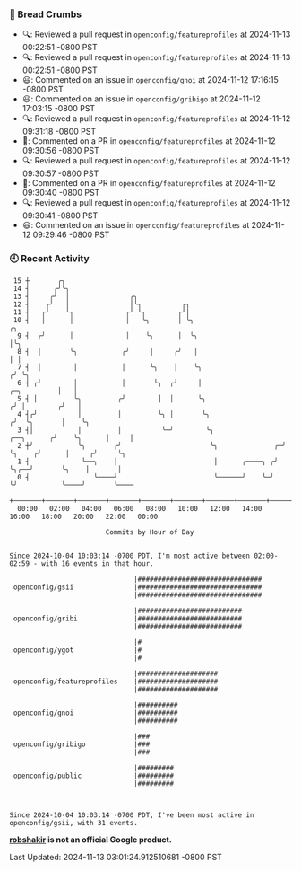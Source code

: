 ### 🍞 Bread Crumbs

 * 🔍: Reviewed a pull request in  `openconfig/featureprofiles` at 2024-11-13 00:22:51 -0800 PST
 * 🔍: Reviewed a pull request in  `openconfig/featureprofiles` at 2024-11-13 00:22:51 -0800 PST
 * 😃: Commented on an issue in `openconfig/gnoi` at 2024-11-12 17:16:15 -0800 PST
 * 😃: Commented on an issue in `openconfig/gribigo` at 2024-11-12 17:03:15 -0800 PST
 * 🔍: Reviewed a pull request in  `openconfig/featureprofiles` at 2024-11-12 09:31:18 -0800 PST
 * 💬: Commented on a PR in  `openconfig/featureprofiles` at 2024-11-12 09:30:56 -0800 PST
 * 🔍: Reviewed a pull request in  `openconfig/featureprofiles` at 2024-11-12 09:30:57 -0800 PST
 * 💬: Commented on a PR in  `openconfig/featureprofiles` at 2024-11-12 09:30:40 -0800 PST
 * 🔍: Reviewed a pull request in  `openconfig/featureprofiles` at 2024-11-12 09:30:41 -0800 PST
 * 😃: Commented on an issue in `openconfig/featureprofiles` at 2024-11-12 09:29:46 -0800 PST

### 🕘 Recent Activity
```
 15 ┼       ╭╮
 14 ┤      ╭╯╰╮
 13 ┤     ╭╯  │               ╭╮
 12 ┤    ╭╯   │               │╰╮          ╭╮
 11 ┤   ╭╯    ╰╮             ╭╯ ╰╮        ╭╯│
 10 ┤   │      │             │   ╰╮       │ ╰╮                                                ╭╮
  9 ┤  ╭╯      │             │    ╰╮      │  ╰╮                                               │╰╮
  8 ┤  │       ╰╮           ╭╯     │     ╭╯   │                                               │ │
  7 ┤  │        │           │      ╰╮    │    ╰╮                                             ╭╯ ╰╮
  6 ┤ ╭╯        │           │       ╰╮  ╭╯     │                                 ╭─╮         │   │
  5 ┤ │         ╰╮         ╭╯        │  │      ╰╮                               ╭╯ │        ╭╯   │
  4 ┤╭╯          │         │         ╰╮ │       ╰╮                             ╭╯  ╰╮       │    ╰╮
  3 ┤│           │         │          ╰─╯        ╰╮                 ╭──╮      ╭╯    ╰╮      │     │
  2 ┼╯           ╰╮       ╭╯                      ╰╮              ╭─╯  ╰╮    ╭╯      │     ╭╯     ╰╮
  1 ┤             ╰──╮    │                        │      ╭────╮ ╭╯     ╰╮╭──╯       ╰╮    │       │
  0 ┤                ╰────╯                        ╰──────╯    ╰─╯       ╰╯           ╰────╯       ╰────
    +───────+───────+───────+───────+───────+───────+───────+───────+───────+───────+───────+───────+────
  00:00   02:00   04:00   06:00   08:00   10:00   12:00   14:00   16:00   18:00   20:00   22:00   00:00   

						Commits by Hour of Day


Since 2024-10-04 10:03:14 -0700 PDT, I'm most active between 02:00-02:59 - with 16 events in that hour.

```



```
                               |###############################
 openconfig/gsii               |###############################
                               |###############################

                               |##########################
 openconfig/gribi              |##########################
                               |##########################

                               |#
 openconfig/ygot               |#
                               |#

                               |####################
 openconfig/featureprofiles    |####################
                               |####################

                               |##########
 openconfig/gnoi               |##########
                               |##########

                               |###
 openconfig/gribigo            |###
                               |###

                               |#########
 openconfig/public             |#########
                               |#########



Since 2024-10-04 10:03:14 -0700 PDT, I've been most active in openconfig/gsii, with 31 events.

```
**[robshakir](mailto:robjs@google.com) is not an official Google product.**  


Last Updated: 2024-11-13 03:01:24.912510681 -0800 PST
